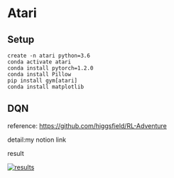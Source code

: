 # Atari

## Setup
<pre><code>create -n atari python=3.6
conda activate atari
conda install pytorch=1.2.0
conda install Pillow
pip install gym[atari]
conda install matplotlib</code></pre>

## DQN
reference: https://github.com/higgsfield/RL-Adventure

detail:my notion link

result

[![results](https://i9.ytimg.com/vi/RaiSTM8A2B0/mq2.jpg?sqp=CISBwvoF&rs=AOn4CLDhsW44aPeV8Xyxk6R87wcHYDhm0Q)](https://www.youtube.com/embed/RaiSTM8A2B0?t=0s) 
